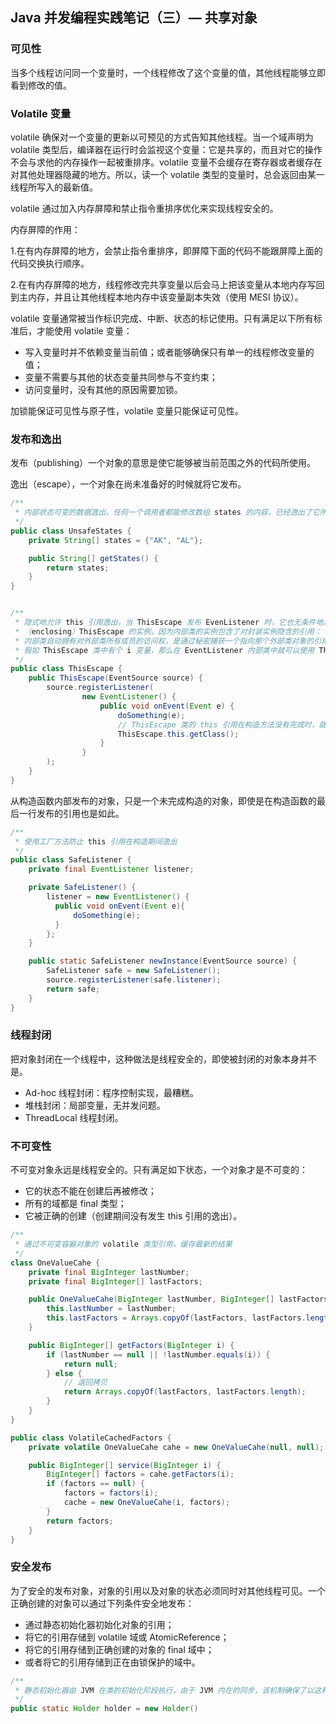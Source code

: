 ## Java 并发编程实践笔记（三）— 共享对象

### 可见性

当多个线程访问同一个变量时，一个线程修改了这个变量的值，其他线程能够立即看到修改的值。



### Volatile 变量

volatile 确保对一个变量的更新以可预见的方式告知其他线程。当一个域声明为 volatile 类型后，编译器在运行时会监视这个变量：它是共享的，而且对它的操作不会与求他的内存操作一起被重排序。volatile 变量不会缓存在寄存器或者缓存在对其他处理器隐藏的地方。所以，读一个 volatile 类型的变量时，总会返回由某一线程所写入的最新值。

volatile 通过加入内存屏障和禁止指令重排序优化来实现线程安全的。

内存屏障的作用：

1.在有内存屏障的地方，会禁止指令重排序，即屏障下面的代码不能跟屏障上面的代码交换执行顺序。

2.在有内存屏障的地方，线程修改完共享变量以后会马上把该变量从本地内存写回到主内存，并且让其他线程本地内存中该变量副本失效（使用 MESI 协议）。

volatile 变量通常被当作标识完成、中断、状态的标记使用。只有满足以下所有标准后，才能使用 volatile 变量：

- 写入变量时并不依赖变量当前值；或者能够确保只有单一的线程修改变量的值；
- 变量不需要与其他的状态变量共同参与不变约束；
- 访问变量时，没有其他的原因需要加锁。

加锁能保证可见性与原子性，volatile 变量只能保证可见性。



### 发布和逸出

发布（publishing）一个对象的意思是使它能够被当前范围之外的代码所使用。

逸出（escape），一个对象在尚未准备好的时候就将它发布。

~~~java
/**
 * 内部状态可变的数据逸出，任何一个调用者都能修改数组 states 的内容，已经逸出了它所属的范围
 */
public class UnsafeStates {
    private String[] states = {"AK", "AL"};

    public String[] getStates() {
        return states;
    }
}


/**
 * 隐式地允许 this 引用逸出，当 ThisEscape 发布 EvenListener 时，它也无条件地发布了封装
 * （enclosing）ThisEscape 的实例，因为内部类的实例包含了对封装实例隐含的引用：
 * 内部类自动拥有对外部类所有成员的访问权，是通过秘密捕获一个指向那个外部类对象的引用实现的。
 * 假如 ThisEscape 类中有个 i 变量，那么在 EventListener 内部类中就可以使用 ThisEscape.this.i 来访问外部类的变量 i。
 */
public class ThisEscape {
    public ThisEscape(EventSource source) {
        source.registerListener(
                new EventListener() {
                    public void onEvent(Event e) {
                        doSomething(e);
                        // ThisEscape 类的 this 引用在构造方法没有完成时，就可以被别的方法使用
                        ThisEscape.this.getClass();
                    }
                }
        );
    }
}
~~~

从构造函数内部发布的对象，只是一个未完成构造的对象，即使是在构造函数的最后一行发布的引用也是如此。

~~~java
/**
 * 使用工厂方法防止 this 引用在构造期间逸出
 */
public class SafeListener {
    private final EventListener listener;

    private SafeListener() {
        listener = new EventListener() {
          public void onEvent(Event e){
              doSomething(e);
          }
        };
    }

    public static SafeListener newInstance(EventSource source) {
        SafeListener safe = new SafeListener();
        source.registerListener(safe.listener);
        return safe;
    }
}
~~~



### 线程封闭

把对象封闭在一个线程中，这种做法是线程安全的，即使被封闭的对象本身并不是。

- Ad-hoc 线程封闭：程序控制实现，最糟糕。
- 堆栈封闭：局部变量，无并发问题。
- ThreadLocal 线程封闭。



### 不可变性

不可变对象永远是线程安全的。只有满足如下状态，一个对象才是不可变的：

- 它的状态不能在创建后再被修改；
- 所有的域都是 final 类型；
- 它被正确的创建（创建期间没有发生 this 引用的逸出）。

~~~java
/**
 * 通过不可变容器对象的 volatile 类型引用，缓存最新的结果
 */
class OneValueCahe {
    private final BigInteger lastNumber;
    private final BigInteger[] lastFactors;

    public OneValueCahe(BigInteger lastNumber, BigInteger[] lastFactors) {
        this.lastNumber = lastNumber;
        this.lastFactors = Arrays.copyOf(lastFactors, lastFactors.length);
    }

    public BigInteger[] getFactors(BigInteger i) {
        if (lastNumber == null || !lastNumber.equals(i)) {
            return null;
        } else {
            // 返回拷贝
            return Arrays.copyOf(lastFactors, lastFactors.length);
        }
    }
}

public class VolatileCachedFactors {
    private volatile OneValueCahe cahe = new OneValueCahe(null, null);

    public BigInteger[] service(BigInteger i) {
        BigInteger[] factors = cahe.getFactors(i);
        if (factors == null) {
            factors = factors(i);
            cache = new OneValueCahe(i, factors);
        }
        return factors;
    }
}
~~~



### 安全发布

为了安全的发布对象，对象的引用以及对象的状态必须同时对其他线程可见。一个正确创建的对象可以通过下列条件安全地发布：

- 通过静态初始化器初始化对象的引用；
- 将它的引用存储到 volatile 域或 AtomicReference；
- 将它的引用存储到正确创建的对象的 final 域中；
- 或者将它的引用存储到正在由锁保护的域中。

~~~java
/**
 * 静态初始化器由 JVM 在类的初始化阶段执行，由于 JVM 内在的同步，该机制确保了以这种方式初始化对象可以被安全地发布
 */
public static Holder holder = new Holder()
~~~